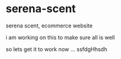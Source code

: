 # serena-scent
serena scent, ecommerce website


i am working on this to make sure all is well


so lets get it to work now ...
ssfdgHhsdh